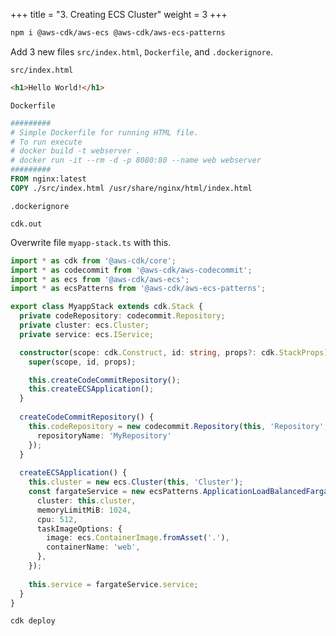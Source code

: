 +++
title = "3. Creating ECS Cluster"
weight = 3
+++

```bash
npm i @aws-cdk/aws-ecs @aws-cdk/aws-ecs-patterns
```

Add 3 new files `src/index.html`, `Dockerfile`, and `.dockerignore`.

`src/index.html`
```html
<h1>Hello World!</h1>
```

`Dockerfile`
```Dockerfile
#########
# Simple Dockerfile for running HTML file.
# To run execute
# docker build -t webserver .
# docker run -it --rm -d -p 8080:80 --name web webserver
#########
FROM nginx:latest
COPY ./src/index.html /usr/share/nginx/html/index.html
```


`.dockerignore`
```
cdk.out
```

Overwrite file `myapp-stack.ts` with this.

```typescript
import * as cdk from '@aws-cdk/core';
import * as codecommit from '@aws-cdk/aws-codecommit';
import * as ecs from '@aws-cdk/aws-ecs';
import * as ecsPatterns from '@aws-cdk/aws-ecs-patterns';

export class MyappStack extends cdk.Stack {
  private codeRepository: codecommit.Repository;
  private cluster: ecs.Cluster;
  private service: ecs.IService;

  constructor(scope: cdk.Construct, id: string, props?: cdk.StackProps) {
    super(scope, id, props);

    this.createCodeCommitRepository();
    this.createECSApplication();
  }
  
  createCodeCommitRepository() {
    this.codeRepository = new codecommit.Repository(this, 'Repository', {
      repositoryName: 'MyRepository'
    });
  }
  
  createECSApplication() {
    this.cluster = new ecs.Cluster(this, 'Cluster');
    const fargateService = new ecsPatterns.ApplicationLoadBalancedFargateService(this, 'Service', {
      cluster: this.cluster,
      memoryLimitMiB: 1024,
      cpu: 512,
      taskImageOptions: {
        image: ecs.ContainerImage.fromAsset('.'),
        containerName: 'web',
      },
    });
    
    this.service = fargateService.service;
  }
}
```

```
cdk deploy
```